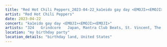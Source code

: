 ```yaml
---
title: "Red Hot Chili Peppers_2023-04-22_ka1eido gay day <EMOJI>️<EMOJI><EMOJI>"
artist: "Red Hot Chili Peppers"
date: 2023-04-22
concert: "ka1eido gay day <EMOJI>️<EMOJI><EMOJI>"
artists: "324	Grindcore	Japan, Mantra Club Beats, St. Vincent, The Strokes, 21 Acts of Manslaughter	Grindcore	United States, Buckshot, Red Hot Chili Peppers, City and Colour, ABBA, 9 Foot Super SoldierCrossoverHardcore, 12 Gauge Rampage, King Princess"
location: "my birthday party"
location_details: "birthday land, United States"
---
```

